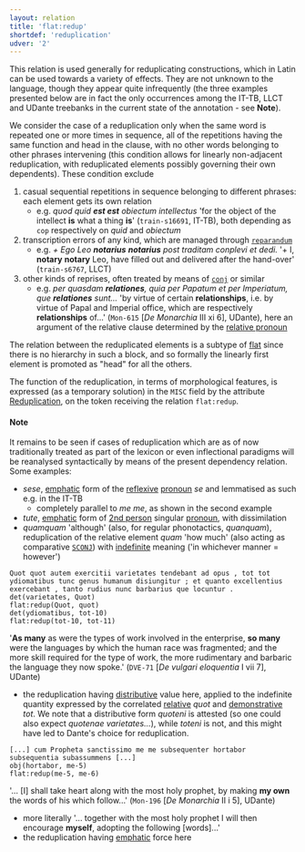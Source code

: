 ```yaml
---
layout: relation
title: 'flat:redup'
shortdef: 'reduplication'
udver: '2'
---
```


This relation is used generally for reduplicating constructions, which in Latin can be used towards a variety of effects. They are not unknown to the language, though they appear quite infrequently (the three examples presented below are in fact the only occurrences among the IT-TB, LLCT and UDante treebanks in the current state of the annotation - see **Note**). 

We consider the case of a reduplication only when the same word is repeated one or more times in sequence, all of the repetitions having the same function and head in the clause, with no other words belonging to other phrases intervening (this condition allows for linearly non-adjacent reduplication, with reduplicated elements possibly governing their own dependents). These condition exclude 

1. casual sequential repetitions in sequence belonging to different phrases: each element gets its own relation 
    + e.g. *quod quid **est est** obiectum intellectus* 'for the object of the intellect **is** what a thing **is**' (`train-s16691`, IT-TB), both depending as `cop` respectively on *quid* and *obiectum*
1. transcription errors of any kind, which are managed through [`reparandum`]()
    + e.g. *+ Ego Leo **notarius** **notarius** post traditam conplevi et dedi.* '+ I, **notary** **notary** Leo, have filled out and delivered after the hand-over' (`train-s6767`, LLCT)
1. other kinds of reprises, often treated by means of [`conj`](la-dep/conj) or similar
    + e.g. *per quasdam **relationes**, quia per Papatum et per Imperiatum, que **relationes** sunt...* 'by virtue of certain **relationships**, i.e. by virtue of Papal and Imperial office, which are respectively **relationships** of...' (`Mon-615` [*De Monarchia* III xi 6], UDante), here an argument of the relative clause determined by the [relative pronoun](/la/feat/PronType.html#Rel)

The relation between the reduplicated elements is a subtype of [flat](/u/dep/flat) since there is no hierarchy in such a block, and so formally the linearly first element is promoted as "head" for all the others. 

The function of the reduplication, in terms of morphological features, is expressed (as a temporary solution) in the `MISC` field by the attribute [Reduplication](https://universaldependencies.org/misc.html#reduplication), on the token receiving the relation `flat:redup`.

#### Note

It remains to be seen if cases of reduplication which are as of now traditionally treated as part of the lexicon or even inflectional paradigms will be reanalysed syntactically by means of the present dependency relation. Some examples:

* *sese*, [emphatic](/la/feat/Form.html#Emp) form of the [reflexive](/la/feat/Reflexive) [pronoun](la-pos/PRON) *se* and lemmatised as such e.g. in the IT-TB
    * completely parallel to *me me*, as shown in the second example  
* *tute*, [emphatic](la-feat/Form#Emp) form of [2nd person](la-feat/Person) singular [pronoun](la-pos/PRON), with dissimilation
* *quamquam* 'although' (also, for regular phonotactics, *quanquam*), reduplication of the relative element *quam* 'how much' (also acting as comparative [`SCONJ`](la-pos/SCONJ)) with [indefinite](la-feat/ProType#Ind) meaning ('in whichever manner = however')



~~~ sdparse
Quot quot autem exercitii varietates tendebant ad opus , tot tot ydiomatibus tunc genus humanum disiungitur ; et quanto excellentius exercebant , tanto rudius nunc barbarius que locuntur .
det(varietates, Quot)
flat:redup(Quot, quot)
det(ydiomatibus, tot-10)
flat:redup(tot-10, tot-11)
~~~

'**As many** as were the types of work involved in the enterprise, **so many** were the languages by which the human race was fragmented; and the more skill required for the type of work, the more rudimentary and barbaric the language they now spoke.' (`DVE-71` [*De vulgari eloquentia* I vii 7], UDante)

* the reduplication having [distributive](la-feat/NumType#Dist) value here, applied to the indefinite quantity expressed by the correlated [relative](la-feat/PronType#Rel) *quot* and [demonstrative](la-feat/PronType#Dem) *tot*. We note that a distributive form *quoteni* is attested (so one could also expect *quotenae varietates...*), while *toteni* is not, and this might have led to Dante's choice for reduplication.

~~~ sdparse
[...] cum Propheta sanctissimo me me subsequenter hortabor subsequentia subassummens [...]
obj(hortabor, me-5)
flat:redup(me-5, me-6)
~~~

'... [I] shall take heart along with the most holy prophet, by making **my own** the words of his which follow...' (`Mon-196` [*De Monarchia* II i 5], UDante)

* more literally '... together with the most holy prophet I will then encourage **myself**, adopting the following [words]...'
* the reduplication having [emphatic](la-feat/Form#Emp) force here



